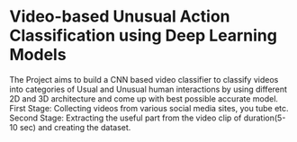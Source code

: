 # Video-based Unusual Action Classification using Deep Learning Models
The Project aims to build a CNN based video classifier to classify videos into categories of Usual and Unusual human interactions by using different 2D and 3D architecture and come up with best possible accurate model.
First Stage: Collecting videos from various social media sites, you tube etc.
Second Stage: Extracting the useful part from the video clip of duration(5-10 sec) and creating the dataset.
